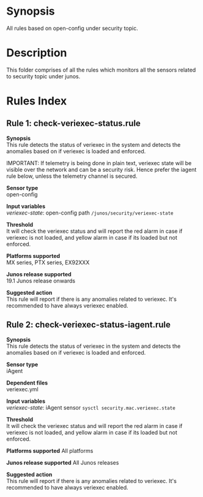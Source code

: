 # Synopsis        
All rules based on open-config under security topic.

# Description
This folder comprises of all the rules which monitors all the sensors related
to security topic under junos.

# Rules Index   

## Rule 1: check-veriexec-status.rule

**Synopsis**   
This rule detects the status of veriexec in the system and detects the anomalies
based on if veriexec is loaded and enforced.

IMPORTANT: If telemetry is being done in plain text, veriexec state will be visible
over the network and can be a security risk. Hence prefer the iagent rule below, unless
the telemetry channel is secured.

**Sensor type**          
open-config

**Input variables**   
_veriexec-state_: open-config path `/junos/security/veriexec-state`

**Threshold**   
It will check the veriexec status and will report the red alarm in case if
veriexec is not loaded, and yellow alarm in case if its loaded but not enforced.

**Platforms supported**    
MX series, PTX series, EX92XXX

**Junos release supported**    
19.1 Junos release onwards

**Suggested action**   
This rule will report if there is any anomalies related to veriexec.
It's recommended to have always veriexec enabled.

## Rule 2: check-veriexec-status-iagent.rule

**Synopsis**   
This rule detects the status of veriexec in the system and detects the anomalies
based on if veriexec is loaded and enforced.

**Sensor type**          
iAgent

**Dependent files**   
veriexec.yml

**Input variables**   
_veriexec-state_: iAgent sensor `sysctl security.mac.veriexec.state`

**Threshold**   
It will check the veriexec status and will report the red alarm in case if
veriexec is not loaded, and yellow alarm in case if its loaded but not enforced.

**Platforms supported**
All platforms

**Junos release supported**
All Junos releases

**Suggested action**   
This rule will report if there is any anomalies related to veriexec.
It's recommended to have always veriexec enabled.

